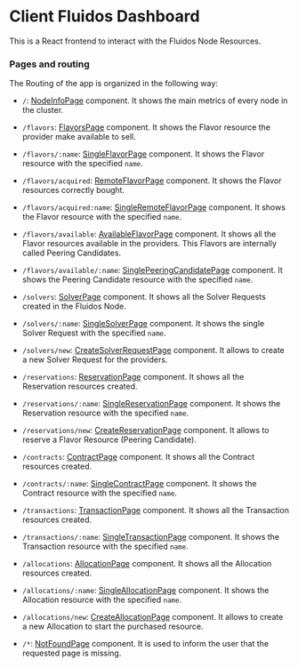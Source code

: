 # Client Fluidos Dashboard

This is a React frontend to interact with the Fluidos Node Resources.

### Pages and routing
The Routing of the app is organized in the following way:
- `/`: [NodeInfoPage](/client/src/pages/Nodes/NodeInfoPage.jsx) component. It shows the main metrics of every node in the cluster.

- `/flavors`: [FlavorsPage](/client/src/pages/Flavor/FlavourPage.jsx) component. It shows the Flavor resource the provider make available to sell.
- `/flavors/:name`: [SingleFlavorPage](/client/src/pages/Flavor/SingleFlavorPage.jsx) component. It shows the Flavor resource with the specified `name`.

- `/flavors/acquired`: [RemoteFlavorPage](/client/src/pages/Flavor/AcquiredFlavorPage.jsx) component. It shows the Flavor resources correctly bought. 
- `/flavors/acquired:name`: [SingleRemoteFlavorPage](/client/src/pages/Flavor/SingleAcquiredFlavorPage.jsx) component. It shows the Flavor resource with the specified `name`.

- `/flavors/available`: [AvailableFlavorPage](/client/src/pages/Flavor/AvailableFlavorPage.jsx) component. It shows all the Flavor resources available in the providers. This Flavors are internally called Peering Candidates.
- `/flavors/available/:name`: [SinglePeeringCandidatePage](/client/src/pages/PeeringCandidates/SinglePeeringCandidatePage.jsx) component. It shows the Peering Candidate resource with the specified `name`.

- `/solvers`: [SolverPage](/client/src/pages/Solver/SolverPage.jsx) component. It shows all the Solver Requests created in the Fluidos Node.
- `/solvers/:name`: [SingleSolverPage](/client/src/pages/Solver/SingleSolverPage.jsx) component. It shows the single Solver Request with the specified `name`.
- `/solvers/new`: [CreateSolverRequestPage](/client/src/pages/Solver/CreateSolverRequestPage.jsx) component. It allows to create a new Solver Request for the providers.

- `/reservations`: [ReservationPage](/client/src/pages/Reservation/ReservationPage.jsx) component. It shows all the Reservation resources created.
- `/reservations/:name`: [SingleReservationPage](/client/src/pages/Reservation/SingleReservationPage.jsx) component. It shows the Reservation resource with the specified `name`.
- `/reservations/new`: [CreateReservationPage](/client/src/pages/Reservation/CreateReservationPage.jsx) component. It allows to reserve a Flavor Resource (Peering Candidate).

- `/contracts`: [ContractPage](/client/src/pages/Contracts/ContractPage.jsx) component. It shows all the Contract resources created.
- `/contracts/:name`: [SingleContractPage](/client/src/pages/Contracts/SingleContractPage.jsx) component. It shows the Contract resource with the specified `name`.

- `/transactions`: [TransactionPage](/client/src/pages/Transaction/TransactionPage.jsx) component. It shows all the Transaction resources created.
- `/transactions/:name`: [SingleTransactionPage](/client/src/pages/Transaction/SingleTransactionPage.jsx) component. It shows the Transaction resource with the specified `name`.

- `/allocations`: [AllocationPage](/client/src/pages/Allocations/AllocationPage.jsx) component. It shows all the Allocation resources created.
- `/allocations/:name`: [SingleAllocationPage](/client/src/pages/Allocations/SingleAllocationPage.jsx) component. It shows the Allocation resource with the specified `name`.
- `/allocations/new`: [CreateAllocationPage](/client/src/pages/Allocations/CreateAllocationPage.jsx) component. It allows to create a new Allocation to start the purchased resource.

-  `/*`: [NotFoundPage](/client/src/pages/utils/NotFoundPage.jsx) component. It is used to inform the user that the requested page is missing.